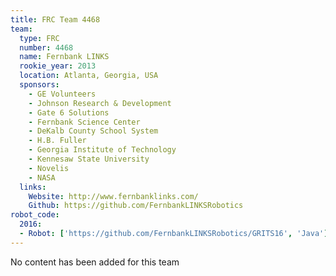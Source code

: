 ```yaml
---
title: FRC Team 4468
team:
  type: FRC
  number: 4468
  name: Fernbank LINKS
  rookie_year: 2013
  location: Atlanta, Georgia, USA
  sponsors:
    - GE Volunteers
    - Johnson Research & Development
    - Gate 6 Solutions
    - Fernbank Science Center
    - DeKalb County School System
    - H.B. Fuller
    - Georgia Institute of Technology
    - Kennesaw State University
    - Novelis
    - NASA
  links:
    Website: http://www.fernbanklinks.com/
    Github: https://github.com/FernbankLINKSRobotics
robot_code:
  2016:
  - Robot: ['https://github.com/FernbankLINKSRobotics/GRITS16', 'Java']
---
```

No content has been added for this team
